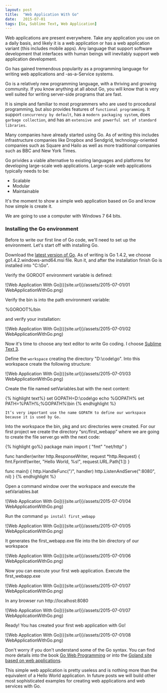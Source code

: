 ```yaml
---
layout: post
title:  "Web Application With Go"
date:   2015-07-01
tags: [Go, Sublime Text, Web Application]
---
```


Web applications are present everywhere. Take any application you use on a daily basis, and likely it is a web application or has a web application variant (this includes mobile apps). Any language that support software development that interfaces with human beings will inevitably support web application development. 

Go has gained tremendous popularity as a programming language for writing web applications and -as-a-Service systems.

Go is a relatively new programming language, with a thriving and growing community. If you know anything at all about Go, you will know that is very well suited for writing server-side programs that are fast.

It is simple and familiar to most programmers who are used to procedural programming, but also provides features of `functional programming`. It support `concurrency by default`, has a `modern packaging system`, does `garbage collection`, and has an `extensive and powerful set of standard libraries`.

Many companies have already started using Go. As of writing this includes infrastructure companies like Dropbox and Sendgrid, technology-oriented companies such as Square and Hailo as well as more traditional companies such as BBC and New York Times.

Go privides a viable alternative to existing languages and platforms for developing large-scale web applications. Large-scale web applications typically needs to be:

* Scalable
* Modular
* Maintainable

It's the moment to show a simple web application based on Go and know how simple is create it.

We are going to use a computer with Windows 7 64 bits.

### Installing the Go environment

Before to write our first line of Go code, we'll need to set up the environment. Let's start off with installing Go.

Download the [latest version of Go][1]. As of writing is Go 1.4.2, we choose go1.4.2.windows-amd64.msi file. Run it, and after the installation finish Go is installed into "C:\Go".

Verify the GOROOT environment variable is defined: 

![Web Application With Go]({{site.url}}/assets/2015-07-01/01 WebApplicationWithGo.png)

Verify the bin is into the path environment variable:

%GOROOT%/bin

and verify your installation: 

![Web Application With Go]({{site.url}}/assets/2015-07-01/02 WebApplicationWithGo.png)

Now it's time to choose any text editor to write Go coding. I choose [Sublime Text 3][2].

Define the `workspace` creating the directory "D:\code\go". Into this workspace create the following structure:

![Web Application With Go]({{site.url}}/assets/2015-07-01/03 WebApplicationWithGo.png)

Create the file named setVariables.bat with the next content:

{% highlight text%}
set GOPATH=D:\code\go
echo %GOPATH%
set PATH=%PATH%;%GOPATH%\bin
{% endhighlight %}

`It’s very important use the name GOPATH to define our workspace because it is used by Go.`

Into the workspace the bin, pkg and src directories were created. For our first project we create the directory “src/first_webapp” where we are going to create the file server.go with the next code:

{% highlight go%}
package main
import (
    "fmt"
    "net/http"
)

func handler(writer http.ResponseWriter, request *http.Request) {
    fmt.Fprintf(writer, "Hello World, %s!", request.URL.Path[1:])
}

func main() {
    http.HandleFunc("/", handler)
    http.ListenAndServe(":8080", nil)
}
{% endhighlight %}

Open a command window over the workspace and execute the setVariables.bat

![Web Application With Go]({{site.url}}/assets/2015-07-01/04 WebApplicationWithGo.png)

Run the command `go install first_webapp`

![Web Application With Go]({{site.url}}/assets/2015-07-01/05 WebApplicationWithGo.png)

It generates the first_webapp.exe file into the bin directory of our workspace

![Web Application With Go]({{site.url}}/assets/2015-07-01/06 WebApplicationWithGo.png)

Now you can execute your first web application. Execute the first_webapp.exe

![Web Application With Go]({{site.url}}/assets/2015-07-01/07 WebApplicationWithGo.png)

In any browser run http://localhost:8080

![Web Application With Go]({{site.url}}/assets/2015-07-01/07 WebApplicationWithGo.png)

Ready! You has created your first web application with Go!

![Web Application With Go]({{site.url}}/assets/2015-07-01/08 WebApplicationWithGo.png)


Don't worry if you don't understand some of the Go syntax. You can find more details into the book [Go Web Programming][3] or into the [Goland site based on web applications][4].

This simple web application is pretty useless and is nothing more than the equivalent of a Hello World application. In future posts we will build other most sophisticated examples for creating web applications and web services with Go.

[1]: https://golang.org/dl/
[2]: http://www.sublimetext.com/3
[3]: http://www.manning.com/chang/
[4]: https://golang.org/doc/articles/wiki/